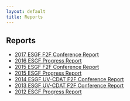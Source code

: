 ```yaml
---
layout: default
title: Reports
---
```


## Reports

* <a href="media/pdf/2017-ESGF_F2F_Conference_Report.pdf" target="_blank">2017 ESGF F2F Conference Report</a>
* <a href="media/pdf/2016-ESGF-Progress-Report.pdf" target="_blank">2016 ESGF Progress Report</a>
* <a href="media/pdf/2015-ESGF_F2FConference_report_web.pdf" target="_blank">2015 ESGF F2F Conference Report </a>
* <a href="media/pdf/2015-ESGF-Progress-Report.pdf" target="_blank">2015 ESGF Progress Report</a>
* <a href="http://aims-group.github.io/pdf/2014-ESGF_UV-CDAT_Conference_Report.pdf" target="_blank">2014 ESGF UV-CDAT F2F Conference Report </a>
* <a href="http://uvcdat.llnl.gov/pdf/ESGF_UV-CDAT_Meeting_Report_December2013.pdf" target="_blank">2013 ESGF UV-CDAT F2F Conference Report </a>
* <a href="media/pdf/2012%20ESGF%20Progress%20Report.pdf" target="_blank">2012 ESGF Progress Report</a>
